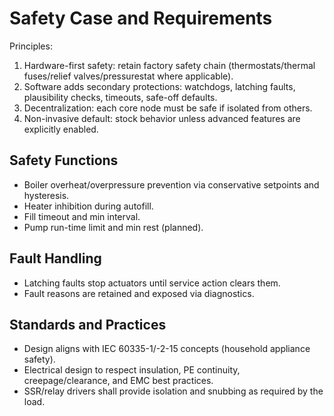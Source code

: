 # Safety Case and Requirements

Principles:

1. Hardware-first safety: retain factory safety chain (thermostats/thermal fuses/relief valves/pressurestat where applicable).
2. Software adds secondary protections: watchdogs, latching faults, plausibility checks, timeouts, safe-off defaults.
3. Decentralization: each core node must be safe if isolated from others.
4. Non-invasive default: stock behavior unless advanced features are explicitly enabled.

## Safety Functions

- Boiler overheat/overpressure prevention via conservative setpoints and hysteresis.
- Heater inhibition during autofill.
- Fill timeout and min interval.
- Pump run-time limit and min rest (planned).

## Fault Handling

- Latching faults stop actuators until service action clears them.
- Fault reasons are retained and exposed via diagnostics.

## Standards and Practices

- Design aligns with IEC 60335-1/-2-15 concepts (household appliance safety).
- Electrical design to respect insulation, PE continuity, creepage/clearance, and EMC best practices.
- SSR/relay drivers shall provide isolation and snubbing as required by the load.

